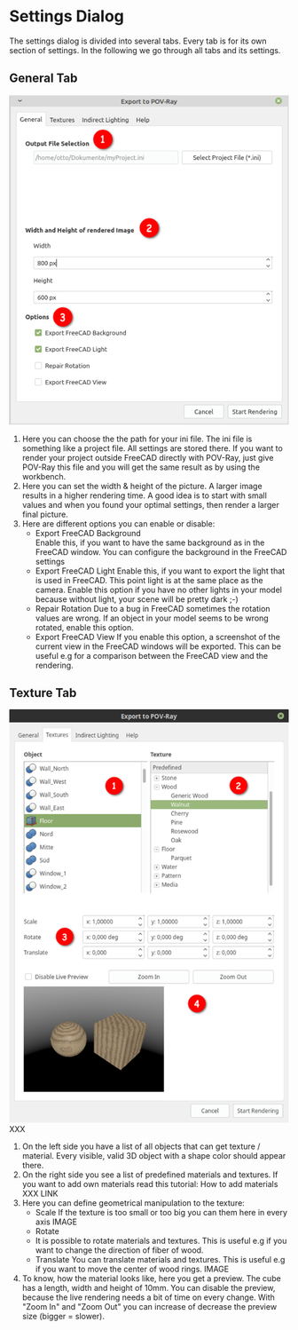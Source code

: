 # Settings Dialog

The settings dialog is divided into several tabs. Every tab is for its own section of settings. In the following we go through all tabs and its settings.

## General Tab

![Screenshot of General Tab](./img/GeneralTab.png)

1. Here you can choose the the path for your ini file. The ini file is something like a project file. All settings are stored there. If you want to render your project outside FreeCAD directly with POV-Ray, just give POV-Ray this file and you will get the same result as by using the workbench.
2. Here you can set the width & height of the picture. A larger image results in a higher rendering time. A good idea is to start with small values and when you found your optimal settings, then render a larger final picture.
3. Here are different options you can enable or disable:
   * Export FreeCAD Background  
   Enable this, if you want to have the same background as in the FreeCAD window. You can configure the background in the FreeCAD settings
   * Export FreeCAD Light
   Enable this, if you want to export the light that is used in FreeCAD. This point light is at the same place as the camera. Enable this option if you have no other lights in your model because without light, your scene will be pretty dark ;-)
   * Repair Rotation
   Due to a bug in FreeCAD sometimes the rotation values are wrong. If an object in your model seems to be wrong rotated, enable this option.
   * Export FreeCAD View
   If you enable this option, a screenshot of the current view in the FreeCAD windows will be exported. This can be useful e.g for a comparison between the FreeCAD view and the rendering.

## Texture Tab

![Screenshot of Texture Tab](./img/TextureTab.png) XXX

1. On the left side you have a list of all objects that can get texture / material. Every visible, valid 3D object with a shape color should appear there.
2. On the right side you see a list of predefined materials and textures. If you want to add own materials read this tutorial: How to add materials XXX LINK
3. Here you can define geometrical manipulation to the texture:
   * Scale
   If the texture is too small or too big you can them here in every axis IMAGE
   * Rotate
   * It is possible to rotate materials and textures. This is useful e.g if you want to change the direction of fiber of wood.
   * Translate
   You can translate materials and textures. This is useful e.g if you want to move the center of wood rings. IMAGE
4. To know, how the material looks like, here you get a preview. The cube has a length, width and height of 10mm. You can disable the preview, because the live rendering needs a bit of time on every change. With "Zoom In" and "Zoom Out" you can increase of decrease the preview size (bigger = slower).